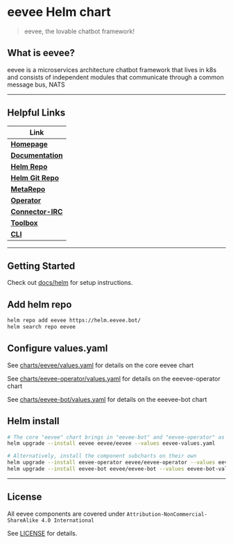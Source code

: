 # eevee Helm chart

> eevee, the lovable chatbot framework!

## What is eevee?

eevee is a microservices architecture chatbot framework that lives in k8s \
and consists of independent modules that communicate through a common message bus, NATS

---

## Helpful Links

| **Link**
| ---
| [**Homepage**](https://eevee.bot/)
| [**Documentation**](https://eevee.bot/docs)
| [**Helm Repo**](https://helm.eevee.bot)
| [**Helm Git Repo**](https://github.com/eeveebot/helm)
| [**MetaRepo**](https://github.com/eeveebot/eevee)
| [**Operator**](https://github.com/eeveebot/operator)
| [**Connector-IRC**](https://github.com/eeveebot/connector-irc)
| [**Toolbox**](https://github.com/eeveebot/toolbox)
| [**CLI**](https://github.com/eeveebot/cli)

---

## Getting Started

Check out [docs/helm](https://eevee.bot/docs/helm) for setup instructions.

## Add helm repo

```bash
helm repo add eevee https://helm.eevee.bot/
helm search repo eevee
```

## Configure values.yaml

See [charts/eevee/values.yaml](charts/eevee/values.yaml) for details on the core eevee chart

See [charts/eevee-operator/values.yaml](charts/eevee-operator/values.yaml) for details on the eeevee-operator chart

See [charts/eevee-bot/values.yaml](charts/eevee-bot/values.yaml) for details on the eeevee-bot chart

## Helm install

```bash
# The core "eevee" chart brings in "eevee-bot" and "eevee-operator" as dependencies
helm upgrade --install eevee eevee/eevee --values eevee-values.yaml

# Alternatively, install the component subcharts on their own
helm upgrade --install eevee-operator eevee/eevee-operator --values eevee-operator-values.yaml
helm upgrade --install eevee-bot eevee/eevee-bot --values eevee-bot-values.yaml
```

---

## License

All eevee components are covered under `Attribution-NonCommercial-ShareAlike 4.0 International`

See [LICENSE](https://github.com/eeveebot/eevee/blob/main/LICENSE) for details.
